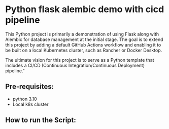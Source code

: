 # Python flask alembic demo with cicd pipeline

This Python project is primarily a demonstration of using Flask along with Alembic for database management at the initial stage. 
The goal is to extend this project by adding a default GitHub Actions workflow and enabling it to be built on a local Kubernetes cluster, such as Rancher or Docker Desktop.

The ultimate vision for this project is to serve as a Python template that includes a CI/CD (Continuous Integration/Continuous Deployment) pipeline."

## Pre-requisites:
- python 3.10
- Local k8s cluster


## How to run the Script:
    